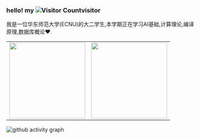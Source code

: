 ### hello! my ![Visitor Count](https://profile-counter.glitch.me/limbo-t/count.svg)visitor

我是一位华东师范大学(ECNU)的大二学生,本学期正在学习AI基础,计算理论,编译原理,数据库概论♥.

<table><tr>
<td><img height=200 src=https://github-readme-stats.vercel.app/api?username=limbo-t&show_icons=true&line_height=21&theme=transparent></td>
<td><img height=200 src=https://github-readme-stats.vercel.app/api/top-langs/?username=limbo-t&show_icons=true&line_height=21&langs_count=6&theme=transparent></td>
</tr></table>

![github activity graph](https://github-readme-activity-graph.vercel.app/graph?username=limbo-t&theme=github-light)
